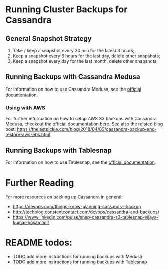 # Running Cluster Backups for Cassandra

## General Snapshot Strategy

1. Take / keep a snapshot every 30 min for the latest 3 hours;
2. Keep a snapshot every 6 hours for the last day, delete other snapshots;
3. Keep a snapshot every day for the last month, delete other snapshots;

## Running Backups with Cassandra Medusa

For information on how to use Cassandra Medusa, see the [official documentation](https://github.com/thelastpickle/cassandra-medusa).
 
### Using with AWS 

For further information on how to setup AWS S3 backups with Cassandra Medusa, checkout the  [official documentation here](https://github.com/thelastpickle/cassandra-medusa/blob/master/docs/aws_s3_setup.md). See also the related blog post: https://thelastpickle.com/blog/2018/04/03/cassandra-backup-and-restore-aws-ebs.html

## Running Backups with Tablesnap

For information on how to use Tablesnap, see the [official documentation](https://github.com/JeremyGrosser/tablesnap).

# Further Reading
For more resources on backing up Cassandra in general: 
- https://devops.com/things-know-planning-cassandra-backup
- http://techblog.constantcontact.com/devops/cassandra-and-backups/
- https://www.linkedin.com/pulse/snap-cassandra-s3-tablesnap-vijaya-kumar-hosamani/

# README todos:
- TODO add more instructions for running backups with Medusa
- TODO add more instructions for running backups with Tablesnap
